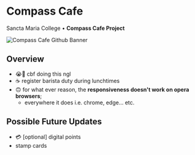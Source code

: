 # Compass Cafe

Sancta Maria College  •  **Compass Cafe Project**

![Compass Cafe Github Banner](https://github.com/J4Q4/Compass-Cafe/blob/main/extras/githubbanner.png)

## Overview
- 😭🙏 cbf doing this ngl
- ☕ register barista duty during lunchtimes
- 🙃 for what ever reason, the **responsiveness doesn't work on opera browsers**;
  - everywhere it does i.e. chrome, edge... etc.

## Possible Future Updates
- 💳 [optional] digital points
- stamp cards
